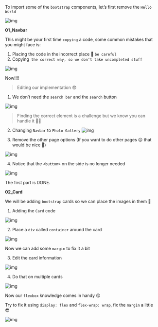 To import some of the `bootstrap` components, let’s first remove the `Hello World`


![img](https://lh6.googleusercontent.com/R3zTTWLw4ivZSDsvyonlf-ZAMzVmVauPvzA8RoADNWBYVCmi30yrDEjl41z0AwJoYDswCYx8tJJ_3uu000g40cYJ6yX248MtQ4v7eLxPxC3S0M1tcIrzsYNToIAb4wgCMuBozLCy=s0)

**01_Navbar**

This might be your first time `copying` a code, some common mistakes that you might face is: 

1. Placing the code in the incorrect place 👀 `be careful`
2. Copying` the correct way, so we don’t take uncompleted stuff` 

![img](https://lh6.googleusercontent.com/WBEg0ONujSLIj6G4rDk6eGKRqVloPezx-u08qcaXKt3pFxDyFRENpkoPtOYHe9YwCm8frva3vdgwqirwpXBnlzSZl8X2lSz80LwKzospiHp-2sDwfPYZGOcmWhJfu28BSK4z8_5N=s0)

Now!!!! 

> Editing our implementation 😎

1. We don’t need the `search bar` and the `search` button

![img](https://lh4.googleusercontent.com/0nIcswK5MXD5xEt9SFFjTsxd5W0XYLhYSchHG5dtC6IrEooMnsE551Y8f2V4IEx2E__0n5RiDhcJBzuFZgUVN5SDZteyqmTz4FpcttOcVHKqUf0_vjWbuffmQHaCjLTeJi-f0qnq=s0)

   > Finding the correct element is a challenge but we know you can handle it 💪🏻

2. Changing `Navbar` to `Photo Gallery`
![img](https://lh3.googleusercontent.com/d8_3i-PAgnFcP7geA8hLxFOI3_ych8S9t1q3HhZWvIz29oRnNBFMgicovem4zLTkgIA7I4A7kMckLWP9GSN8Rrhrri6nMLLrTT2X2IuJMBtTWaFQZNlDXhvHa_0EOqJ6PevCImjm=s0)

3. Remove the other page options (If you want to do other pages 😉 that would be nice 🥰)

![img](https://lh6.googleusercontent.com/th_j2ytHwvlNs23OpxOuqnIWDNkp0ogwENNbHIIbvBl1xq5IrnuruYd9hJ47itD4tC1UoMY53p86oI3ZtwszELIiYQ200lVkzgrI6EAwAx6RlHPxoymAX4MNRSACjquWSUnU4kbZ=s0)

4. Notice that the `<button>` on the side is no longer needed

![img](https://lh5.googleusercontent.com/2wl69IV1byw-_jezq6OpHwdljAZ1PX0zvNGral-5d1_Ti1_bgTgfSziaeT0RaxF9UEjlT1vxkmFoUqBre_g3uc1yVjTn4F0OtgVzXiP_nQMxPwqj8akCFpJO5alg_icYn1khqZOX=s0)

The first part is DONE.

**02_Card**

We will be adding `bootstrap` cards so we can place the images in them 💙

1. Adding the `Card` code

![img](https://lh6.googleusercontent.com/_B6E4KotnPkSwbwe0mnBNdDaW_nf9fOU8kO4PDhLCG2kHqsW7Ac1VKCOhdMROs2QSwEu8E8jRWupDKp_Y2LZ4O_Fniclp7pD7Y-GZ176c-mOrvnvLedpIgpYOl59FH0R6kAO-xgA=s0)

2. Place a `div` called `container` around the card

![img](https://lh5.googleusercontent.com/eGUCaEl819ray2T_S7xpC-wdr7zHgqunC378uLcSgOsv3IKeSJzz0Wbbk1l-knqFSFBC68dUFYIyKuSibTUm4agK8iNu8IM8iOPmJMQWPdRwgzQrRgOw6NBWlxbBT0CbXHSZW0Lr=s0)

   Now we can add some `margin` to fix it a bit

3. Edit the card information

![img](https://lh3.googleusercontent.com/BXYc4Vxnf3kH2ZNe34SrPQ5x1QPlW7gsaaxoids2vrJ1NJhYTlcGZNsjaNaJks36ai_h1o87CE_t7H6jfyB80N_aCYWjZ2S9jOvSYhYpI9oqnRyGWVriliOf92lwbZC0HXYMz2XH=s0)

4. Do that on multiple cards

![img](https://lh4.googleusercontent.com/R7S3RPWQYVY33O2kToqo5kVqdeR4PcwJiRM2ljdjBhaTWjSSx1qG1PR7XmUsiFwlVnYeScXlf_s73hgTIIE3lTU-JB650dsKuQXHRKIz1k2brMD7Is7oWh5QGs25UNtjLrxYUSll=s0)

Now our `flexbox` knowledge comes in handy 😜 

Try to fix it using `display: flex` and `flex-wrap: wrap`, fix the `margin` a little 😎


![img](https://lh5.googleusercontent.com/v4lyh_AxkusFh6t7_HLbrkjR-44QIZWarS3v9oQS9S8sLFUxSmoIoXeJ4qV_HvaaQMvWM979tWVKOS8vC3Xbdd1koFaxW0B3SWQlRrYY9DV-2BMdHmb0LcOBsoK3bWfB4CXyeRkM=s0)
